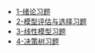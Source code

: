 - [1-绪论习题](questions/1-绪论习题.md)
- [2-模型评估与选择习题](questions/2-模型评估与选择习题.md)
- [3-线性模型习题](questions/3-线性模型习题.md)
- [4-决策树习题](questions/4-决策树习题.md)

